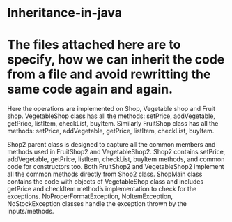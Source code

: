 # Inheritance-in-java
# The files attached here are to specify, how we can inherit the code from a file and avoid rewritting the same code again and again.
Here the operations are implemented on Shop, Vegetable shop and Fruit shop.
VegetableShop class has all the methods: setPrice, addVegetable, getPrice, listItem, checkList, buyItem.
Similarly FruitShop class has all the methods: setPrice, addVegetable, getPrice, listItem, checkList, buyItem.

Shop2 parent class is designed to capture all the common members and methods used in FruitShop2 and VegetableShop2. Shop2 contains setPrice, addVegetable, getPrice, listItem, checkList, buyItem methods, and common code for constructors too. Both FruitShop2 and VegetableShop2 implement all the common methods directly from Shop2 class.
ShopMain class contains the code with objects of VegetableShop class and includes getPrice and checkItem method’s implementation to check for the exceptions.
NoProperFormatException, NoItemException, NoStockException classes handle the exception thrown by the inputs/methods.
